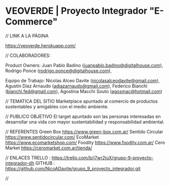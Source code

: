 # VEOVERDE  | Proyecto Integrador "E-Commerce"

// LINK A LA PÁGINA

https://veoverde.herokuapp.com/

// COLABORADORES:

Product Owners:
Juan Pablo Badino       (juanpablo.badino@digitalhouse.com),
Rodrigo Ponce           (rodrigo.ponce@digitalhouse.com),


Equipo de Trabajo: 
Nicolas Alceo Davite    (nicolasalceodavite@gmail.com),
Agustín Diaz Arnaudo    (adiazarnaudo@gmail.com),
Federico Bianchi        (bianchi.fed@gmail.com),
Agostina Macchi Souto   (agosmac@hotmail.com)


// TEMATICA DEL SITIO
Marketplace apuntado al comercio de productos sustentables y amigables con el medio ambiente.

// PUBLICO OBJETIVO
El target apuntado son las personas interesadas en desarrollar una vida con mayor sustentabilidad y responsabilidad ambiental.

// REFERENTES
Green Box           https://www.green-box.com.ar/
Sentido Circular    https://www.sentidocircular.com/
EcoMarket https://www.ecomarketshop.com/
Foodity https://www.foodity.com.ar/
Cero Market https://ceromarket.com.ar/tienda/

// ENLACES
TRELLO : https://trello.com/b/j7wr2juX/grupo-9-proyecto-integrador-dh
GITHUB : https://github.com/NicoADavite/grupo_9_proyecto_integrador.git

//